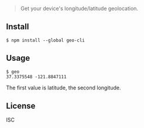 > Get your device's longitude/latitude geolocation.

## Install

```
$ npm install --global geo-cli
```


## Usage

```
$ geo
37.3375548 -121.8847111
```

The first value is latitude, the second longitude.


## License

ISC

